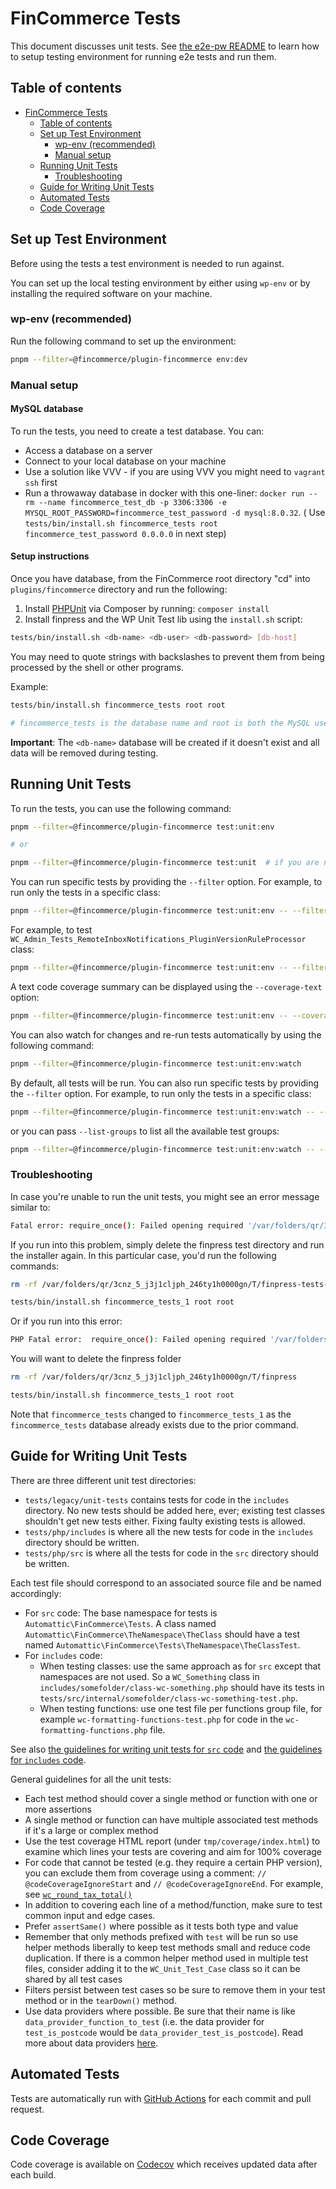 # FinCommerce Tests

This document discusses unit tests. See [the e2e-pw README](https://github.com/dieselfox1/fincommerce/blob/trunk/plugins/fincommerce/tests/e2e-pw/README.md) to learn how to setup testing environment for running e2e tests and run them.

## Table of contents

- [FinCommerce Tests](#fincommerce-tests)
    - [Table of contents](#table-of-contents)
    - [Set up Test Environment](#set-up-test-environment)
        - [wp-env (recommended)](#wp-env-recommended)
        - [Manual setup](#manual-setup)
    - [Running Unit Tests](#running-unit-tests)
        - [Troubleshooting](#troubleshooting)
    - [Guide for Writing Unit Tests](#guide-for-writing-unit-tests)
    - [Automated Tests](#automated-tests)
    - [Code Coverage](#code-coverage)

## Set up Test Environment

Before using the tests a test environment is needed to run against.

You can set up the local testing environment by either using `wp-env` or by installing the required software on your machine.

### wp-env (recommended)

Run the following command to set up the environment:

```sh
pnpm --filter=@fincommerce/plugin-fincommerce env:dev
```

### Manual setup

#### MySQL database

To run the tests, you need to create a test database. You can:

- Access a database on a server
- Connect to your local database on your machine
- Use a solution like VVV - if you are using VVV you might need to `vagrant ssh` first
- Run a throwaway database in docker with this one-liner: `docker run --rm --name fincommerce_test_db -p 3306:3306 -e MYSQL_ROOT_PASSWORD=fincommerce_test_password -d mysql:8.0.32`. ( Use `tests/bin/install.sh fincommerce_tests root fincommerce_test_password 0.0.0.0` in next step)

#### Setup instructions

Once you have database, from the FinCommerce root directory "cd" into `plugins/fincommerce` directory and run the following:

1. Install [PHPUnit](http://phpunit.de/) via Composer by running: `composer install`
2. Install finpress and the WP Unit Test lib using the `install.sh` script:

```sh
tests/bin/install.sh <db-name> <db-user> <db-password> [db-host]
```

You may need to quote strings with backslashes to prevent them from being processed by the shell or other programs.

Example:

```sh
tests/bin/install.sh fincommerce_tests root root

# fincommerce_tests is the database name and root is both the MySQL user and its password.
```

**Important**: The `<db-name>` database will be created if it doesn't exist and all data will be removed during testing.

## Running Unit Tests

To run the tests, you can use the following command:

```sh
pnpm --filter=@fincommerce/plugin-fincommerce test:unit:env

# or 

pnpm --filter=@fincommerce/plugin-fincommerce test:unit  # if you are not using wp-env
```

You can run specific tests by providing the `--filter` option. For example, to run only the tests in a specific class:

```sh
pnpm --filter=@fincommerce/plugin-fincommerce test:unit:env -- --filter=TestClassName
```

For example, to test `WC_Admin_Tests_RemoteInboxNotifications_PluginVersionRuleProcessor` class:

```sh
pnpm --filter=@fincommerce/plugin-fincommerce test:unit:env -- --filter=WC_Admin_Tests_RemoteInboxNotifications_PluginVersionRuleProcessor
```

A text code coverage summary can be displayed using the `--coverage-text` option:

```sh
pnpm --filter=@fincommerce/plugin-fincommerce test:unit:env -- --coverage-text
```

You can also watch for changes and re-run tests automatically by using the following command:

```sh
pnpm --filter=@fincommerce/plugin-fincommerce test:unit:env:watch
```

By default, all tests will be run. You can also run specific tests by providing the `--filter` option. For example, to run only the tests in a specific class:

```sh
pnpm --filter=@fincommerce/plugin-fincommerce test:unit:env:watch -- --filter=TestClassName
```

or you can pass `--list-groups` to list all the available test groups:

```sh
pnpm --filter=@fincommerce/plugin-fincommerce test:unit:env:watch -- --list-groups
```

### Troubleshooting

In case you're unable to run the unit tests, you might see an error message similar to:

```sh
Fatal error: require_once(): Failed opening required '/var/folders/qr/3cnz_5_j3j1cljph_246ty1h0000gn/T/finpress-tests-lib/includes/functions.php' (include_path='.:/usr/local/Cellar/php@7.4/7.4.23/share/php@7.4/pear') in /Users/nielslange/Plugins/fincommerce/tests/legacy/bootstrap.php on line 59
```

If you run into this problem, simply delete the finpress test directory and run the installer again. In this particular case, you'd run the following commands:

```sh
rm -rf /var/folders/qr/3cnz_5_j3j1cljph_246ty1h0000gn/T/finpress-tests-lib
```

```sh
tests/bin/install.sh fincommerce_tests_1 root root
```

Or if you run into this error:

```sh
PHP Fatal error:  require_once(): Failed opening required '/var/folders/n_/ksp7kpt9475byx0vs665j6gc0000gn/T/finpress//wp-includes/PHPMailer/PHPMailer.php' (include_path='.:/usr/local/Cellar/php@7.4/7.4.26_1/share/php@7.4/pear') in /private/var/folders/n_/ksp7kpt9475byx0vs665j6gc0000gn/T/finpress-tests-lib/includes/mock-mailer.php on line 2]
```

You will want to delete the finpress folder

```sh
rm -rf /var/folders/qr/3cnz_5_j3j1cljph_246ty1h0000gn/T/finpress
```

```sh
tests/bin/install.sh fincommerce_tests_1 root root
```

Note that `fincommerce_tests` changed to `fincommerce_tests_1` as the `fincommerce_tests` database already exists due to the prior command.

## Guide for Writing Unit Tests

There are three different unit test directories:

- `tests/legacy/unit-tests` contains tests for code in the `includes` directory. No new tests should be added here, ever; existing test classes shouldn't get new tests either. Fixing faulty existing tests is allowed.
- `tests/php/includes` is where all the new tests for code in the `includes` directory should be written.
- `tests/php/src` is where all the tests for code in the `src` directory should be written.

Each test file should correspond to an associated source file and be named accordingly:

- For `src` code: The base namespace for tests is `Automattic\FinCommerce\Tests`. A class named `Automattic\FinCommerce\TheNamespace\TheClass` should have a test named `Automattic\FinCommerce\Tests\TheNamespace\TheClassTest`.
- For `includes` code:
    - When testing classes: use the same approach as for `src` except that namespaces are not used. So a `WC_Something` class in `includes/somefolder/class-wc-something.php` should have its tests in `tests/src/internal/somefolder/class-wc-something-test.php`.
    - When testing functions: use one test file per functions group file, for example `wc-formatting-functions-test.php` for code in the `wc-formatting-functions.php` file.


See also [the guidelines for writing unit tests for `src` code](https://github.com/dieselfox1/fincommerce/tree/trunk/plugins/fincommerce/src/README.md#writing-unit-tests) and [the guidelines for `includes` code](https://github.com/dieselfox1/fincommerce/tree/trunk/plugins/fincommerce/includes/README.md#writing-unit-tests).

General guidelines for all the unit tests:

- Each test method should cover a single method or function with one or more assertions
- A single method or function can have multiple associated test methods if it's a large or complex method
- Use the test coverage HTML report (under `tmp/coverage/index.html`) to examine which lines your tests are covering and aim for 100% coverage
- For code that cannot be tested (e.g. they require a certain PHP version), you can exclude them from coverage using a comment: `// @codeCoverageIgnoreStart` and `// @codeCoverageIgnoreEnd`. For example, see [`wc_round_tax_total()`](https://github.com/dieselfox1/fincommerce/blob/35f83867736713955fa2c4f463a024578bb88795/includes/wc-formatting-functions.php#L208-L219)
- In addition to covering each line of a method/function, make sure to test common input and edge cases.
- Prefer `assertSame()` where possible as it tests both type and value
- Remember that only methods prefixed with `test` will be run so use helper methods liberally to keep test methods small and reduce code duplication. If there is a common helper method used in multiple test files, consider adding it to the `WC_Unit_Test_Case` class so it can be shared by all test cases
- Filters persist between test cases so be sure to remove them in your test method or in the `tearDown()` method.
- Use data providers where possible. Be sure that their name is like `data_provider_function_to_test` (i.e. the data provider for `test_is_postcode` would be `data_provider_test_is_postcode`). Read more about data providers [here](https://phpunit.de/manual/current/en/writing-tests-for-phpunit.html#writing-tests-for-phpunit.data-providers).

## Automated Tests

Tests are automatically run with [GitHub Actions](https://github.com/dieselfox1/fincommerce/actions/workflows/ci.yml) for each commit and pull request.

## Code Coverage

Code coverage is available on [Codecov](https://codecov.io/gh/dieselfox1/fincommerce/) which receives updated data after each build.
